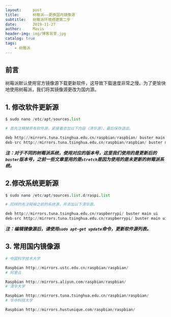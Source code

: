 ```yaml
---
layout:     post
title:      树莓派——更换国内镜像源
subtitle:   树莓派环境搭建第二步
date:       2019-11-27
author:     Mavis
header-img: img/博客背景.jpg
catalog: true
tags:
    - 树莓派
---
```


## 前言

树莓派默认使用官方镜像源下载更新软件，这导致下载速度非常之慢。为了更愉快地使用树莓派，我们将其镜像源更改为国内源。

## 1. 修改软件更新源

```python
$ sudo nano /etc/apt/sources.list

# 首先注释掉原有软件源，紧接着添加以下内容（清华源），最后保存退出。

deb http://mirrors.tuna.tsinghua.edu.cn/raspbian/raspbian/ buster main contrib non-free rpi
deb-src http://mirrors.tuna.tsinghua.edu.cn/raspbian/raspbian/ buster main contrib non-free rpi
```

***注：对于不同的树莓派系统，使用对应的版本号，这里我们使用的是更新后的`buster`版本号，之前一些文章里用的是`stretch`是因为使用的是未更新的树莓派系统。***

## 2.修改系统更新源

```python
$ sudo nano /etc/apt/sources.list.d/raspi.list

# 同样的先注释掉之前的系统源，并添加以下清华源。

deb http://mirrors.tuna.tsinghua.edu.cn/raspberrypi/ buster main ui
deb-src http://mirrors.tuna.tsinghua.edu.cn/raspberrypi/ buster main ui
```

***注：编辑镜像源后，请使用`sudo apt-get update`命令，更新软件源列表。***

## 3. 常用国内镜像源

```python
# 中国科学技术大学

Raspbian http://mirrors.ustc.edu.cn/raspbian/raspbian/
# 阿里云

Raspbian http://mirrors.aliyun.com/raspbian/raspbian/
# 清华大学

Raspbian http://mirrors.tuna.tsinghua.edu.cn/raspbian/raspbian/
# 华中科技大学

Raspbian http://mirrors.hustunique.com/raspbian/raspbian/
```

